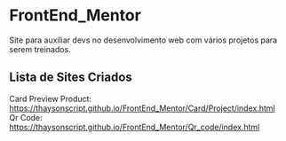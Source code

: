 # FrontEnd_Mentor

Site para auxiliar devs no desenvolvimento web com vários projetos para serem treinados.

## Lista de Sites Criados
 
Card Preview Product: https://thaysonscript.github.io/FrontEnd_Mentor/Card/Project/index.html
<br>
Qr Code: https://thaysonscript.github.io/FrontEnd_Mentor/Qr_code/index.html

